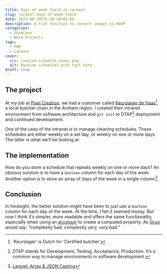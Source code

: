 ```yaml
---
title: Days of week field in Laravel
slug: laravel-days-of-week-field
date: 2023-08-20T11:36:28+02:00
description: A Fish function to convert images to WebP
categories:
  - ShowCase
  - Work Projects
tags:
  - PHP
  - Laravel
cover:
  src: routine-schedule_cover.png
  alt: Routine schedules with test data
draft: true
---
```


## The project

At my job at [Pixel Creation](https://pixelcreation.nl/), we had a customer
called [Keurslager de Haas](https://keurslagerdehaas.nl)[^1],
a local butcher chain in the Arnhem region. I created their intranet environment from software architecture
and `git init` to DTAP[^2] deployment and continued development.

One of the uses of the intranet is to manage cleaning schedules. These schedules are either weekly on a set day,
or weekly on one or more days. The latter is what we’ll be looking at.

## The implementation

How do you store a schedule that repeats weekly on one or more days? An obvious solution is to have a `boolean` column
for each day of the week. Another option is to store an array of days of the week in a single column[^3].

## Conclusion

In hindsight, the better solution might have been to just use a `boolean` column for each day of the week. At the time,
I felt it seemed messy. But now I think it’s simpler, more readable and offers the same functionality, especially when
using an [accessor](https://laravel.com/docs/10.x/eloquent-mutators#accessors-and-mutators) to create a computed
property. As [Grug](https://grugbrain.dev) would say: “complexity bad. complexity _very, very_ bad.”

[^1]: ‘Keurslager’ is Dutch for ‘Certified butcher’
[^2]: DTAP stands for Development, Testing, Acceptance, Production. It’s a common way to manage environments in software
development.
[^3]: [Laravel: Array & JSON Casting](https://laravel.com/docs/10.x/eloquent-mutators#array-and-json-casting)